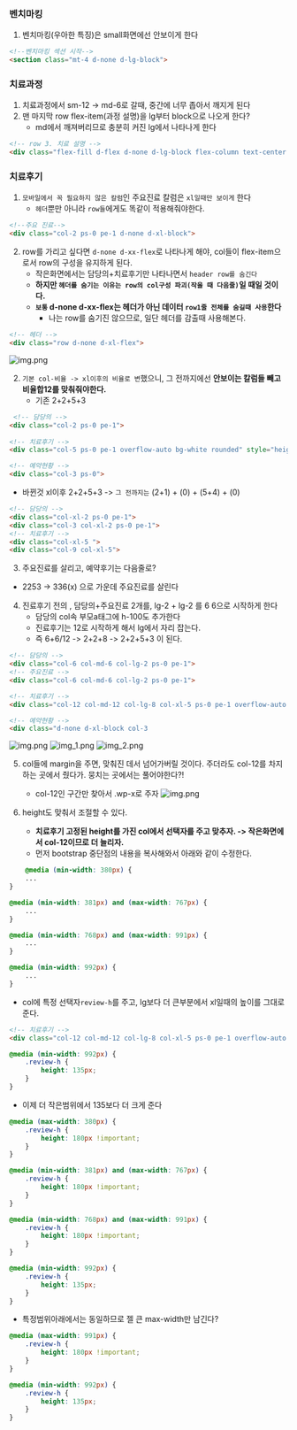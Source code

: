 ### 벤치마킹
1. 벤치마킹(우아한 특징)은 small화면에선 안보이게 한다
```html
<!--벤치마킹 섹션 시작-->
<section class="mt-4 d-none d-lg-block">
```

### 치료과정
1. 치료과정에서 sm-12 -> md-6로 갈때, 중간에 너무 좁아서 깨지게 된다
2. 맨 마지막 row flex-item(과정 설명)을 lg부터 block으로 나오게 한다?
    - md에서 깨져버리므로 충분히 커진 lg에서 나타나게 한다
```html
<!-- row 3. 치료 설명 -->
<div class="flex-fill d-flex d-none d-lg-block flex-column text-center fs-clinic-desc">
```

### 치료후기
1. `모바일에서 꼭 필요하지 않은 칼럼`인 주요진료 칼럼은  `xl일때만 보이게` 한다
   - `헤더`뿐만 아니라 `row들`에게도 똑같이 적용해줘야한다.
```html
<!--주요 진료-->
<div class="col-2 ps-0 pe-1 d-none d-xl-block">
```
2. row를 가리고 싶다면 `d-none d-xx-flex`로 나타나게 해야, col들이 flex-item으로서 row의 구성을 유지하게 된다.
   - 작은화면에서는 담당의+치료후기만 나타나면서 `header row를 숨긴다`
   - **하지만 `헤더를 숨기는 이유는 row의 col구성 파괴(작을 때 다음줄)`일 때일 것이다.**
   - **`보통` d-none d-xx-flex는 헤더가 아닌 데이터 `row1줄 전체를 숨길때 사용`한다**
      - 나는 row를 숨기진 않으므로, 일단 헤더를 감출때 사용해본다.
```html
<!-- 헤더 -->
<div class="row d-none d-xl-flex">
```
![img.png](../ui/헤더%20xl전까지%20숨기기.png)


2. `기본 col-비율 -> xl이후의 비율로 변`했으니, 그 전까지에선 **안보이는 칼럼들 빼고 비율합12를 맞춰줘야한다.**
   - 기존 2+2+5+3
```html
 <!-- 담당의 -->
<div class="col-2 ps-0 pe-1">
   
<!-- 치료후기 -->
<div class="col-5 ps-0 pe-1 overflow-auto bg-white rounded" style="height: 135px;">

<!-- 예약현황 -->
<div class="col-3 ps-0">
```
   - 바뀐것 xl이후 2+2+5+3 -> `그 전까지는` (2+1) + (0) + (5+4) + (0)
```html
<!-- 담당의 -->
<div class="col-xl-2 ps-0 pe-1">
<div class="col-3 col-xl-2 ps-0 pe-1">
<!-- 치료후기 -->
<div class="col-xl-5 ">
<div class="col-9 col-xl-5"> 
```
3. 주요진료를 살리고, 예약후기는 다음줄로?
- 2253 -> 336(x) 으로 가운데 주요진료를 살린다

4. 진료후기 전의 , 담당의+주요진료 2개를, lg-2 + lg-2 를 6 6으로 시작하게 한다 
   - 담당의 col속 부모a태그에 h-100도 추가한다
   - 진료후기는 12로 시작하게  해서 lg에서 자리 잡는다.
   - 즉 6+6/12 -> 2+2+8 -> 2+2+5+3 이 된다. 
```html
<!-- 담당의 -->
<div class="col-6 col-md-6 col-lg-2 ps-0 pe-1">
<!-- 주요진료 -->
<div class="col-6 col-md-6 col-lg-2 ps-0 pe-1">

<!-- 치료후기 -->
<div class="col-12 col-md-12 col-lg-8 col-xl-5 ps-0 pe-1 overflow-auto bg-white rounded " style="height: 135px;">

<!-- 예약현황 -->
<div class="d-none d-xl-block col-3
```

![img.png](../ui/치료후기-sm.png)
![img_1.png](../ui/치료후기-md.png)
![img_2.png](../ui/치료후기-xl.png)


5. col들에 margin을 주면, 맞춰진 데서 넘어가버릴 것이다. 주더라도 col-12를 차지하는 곳에서 줬다가. 뭉치는 곳에서는 풀어야한다?!
   - col-12인 구간만 찾아서 .wp-x로 주자
   ![img.png](../ui/wp-x예시.png)

6. height도 맞춰서 조절할 수 있다.
   - **치료후기 고정된 height를 가진 col에서 선택자를 주고 맞추자. -> 작은화면에서 col-12이므로 더 늘리자.**
   - 먼저 bootstrap 중단점의 내용을 복사해와서 아래와 같이 수정한다.
```css
    @media (min-width: 380px) {
    ...
}

@media (min-width: 381px) and (max-width: 767px) {
    ...
}

@media (min-width: 768px) and (max-width: 991px) {
    ...
}

@media (min-width: 992px) {
    ...
}
```
- col에 특정 선택자`review-h`를 주고, lg보다 더 큰부분에서 xl일때의 높이를 그대로 준다.
```html
<!-- 치료후기 -->
<div class="col-12 col-md-12 col-lg-8 col-xl-5 ps-0 pe-1 overflow-auto bg-white rounded review-h" style="height: 135px;" ...>
```
```css
@media (min-width: 992px) {
    .review-h {
        height: 135px;
    }
}
```
- 이제 더 작은범위에서 135보다 더 크게 준다
```css    
@media (max-width: 380px) {
    .review-h {
        height: 180px !important;
    }
}

@media (min-width: 381px) and (max-width: 767px) {
    .review-h {
        height: 180px !important;
    }
}

@media (min-width: 768px) and (max-width: 991px) {
    .review-h {
        height: 180px !important;
    }
}

@media (min-width: 992px) {
    .review-h {
        height: 135px;
    }
}
```

- 특정범위아래에서는 동일하므로 젤 큰 max-width만 남긴다?
```css
@media (max-width: 991px) {
    .review-h {
        height: 180px !important;
    }
}

@media (min-width: 992px) {
    .review-h {
        height: 135px;
    }
}
```
